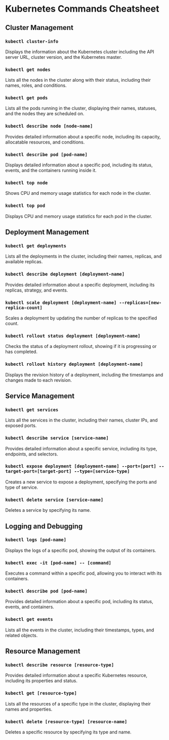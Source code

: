 # Kubernetes Commands Cheatsheet

## Cluster Management

### `kubectl cluster-info`
Displays the information about the Kubernetes cluster including the API server URL, cluster version, and the Kubernetes master.

### `kubectl get nodes`
Lists all the nodes in the cluster along with their status, including their names, roles, and conditions.

### `kubectl get pods`
Lists all the pods running in the cluster, displaying their names, statuses, and the nodes they are scheduled on.

### `kubectl describe node [node-name]`
Provides detailed information about a specific node, including its capacity, allocatable resources, and conditions.

### `kubectl describe pod [pod-name]`
Displays detailed information about a specific pod, including its status, events, and the containers running inside it.

### `kubectl top node`
Shows CPU and memory usage statistics for each node in the cluster.

### `kubectl top pod`
Displays CPU and memory usage statistics for each pod in the cluster.

## Deployment Management

### `kubectl get deployments`
Lists all the deployments in the cluster, including their names, replicas, and available replicas.

### `kubectl describe deployment [deployment-name]`
Provides detailed information about a specific deployment, including its replicas, strategy, and events.

### `kubectl scale deployment [deployment-name] --replicas=[new-replica-count]`
Scales a deployment by updating the number of replicas to the specified count.

### `kubectl rollout status deployment [deployment-name]`
Checks the status of a deployment rollout, showing if it is progressing or has completed.

### `kubectl rollout history deployment [deployment-name]`
Displays the revision history of a deployment, including the timestamps and changes made to each revision.

## Service Management

### `kubectl get services`
Lists all the services in the cluster, including their names, cluster IPs, and exposed ports.

### `kubectl describe service [service-name]`
Provides detailed information about a specific service, including its type, endpoints, and selectors.

### `kubectl expose deployment [deployment-name] --port=[port] --target-port=[target-port] --type=[service-type]`
Creates a new service to expose a deployment, specifying the ports and type of service.

### `kubectl delete service [service-name]`
Deletes a service by specifying its name.

## Logging and Debugging

### `kubectl logs [pod-name]`
Displays the logs of a specific pod, showing the output of its containers.

### `kubectl exec -it [pod-name] -- [command]`
Executes a command within a specific pod, allowing you to interact with its containers.

### `kubectl describe pod [pod-name]`
Provides detailed information about a specific pod, including its status, events, and containers.

### `kubectl get events`
Lists all the events in the cluster, including their timestamps, types, and related objects.

## Resource Management

### `kubectl describe resource [resource-type]`
Provides detailed information about a specific Kubernetes resource, including its properties and status.

### `kubectl get [resource-type]`
Lists all the resources of a specific type in the cluster, displaying their names and properties.

### `kubectl delete [resource-type] [resource-name]`
Deletes a specific resource by specifying its type and name.
